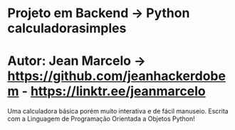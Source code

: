 # Projeto em Backend -> Python calculadorasimples
# Autor: Jean Marcelo -> https://github.com/jeanhackerdobem - https://linktr.ee/jeanmarcelo
<p>Uma calculadora básica porém muito interativa e de fácil manuseio. Escrita com a Linguagem de Programação Orientada a Objetos Python!</p>
